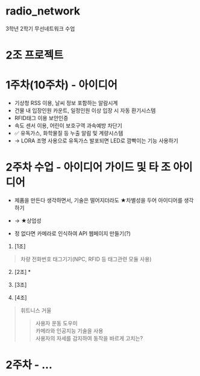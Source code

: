 # radio_network
3학년 2학기 무선네트워크 수업

# 2조 프로젝트

# 1주차(10주차) - 아이디어
- 기상청 RSS 이용, 날씨 정보 포함하는 알람시계
- 건물 내 입장인원 카운트, 일정인원 이상 입장 시 자동 환기시스템
- RFID태그 이용 보안인증
- 속도 센서 이용, 어린이 보호구역 과속예방 차단기
- ✅ 유독가스, 화학물질 등 누출 알림 및 계량시스템
- → LORA 조명 사용으로 유독가스 발포되면 LED로 깜빡이는 기능 사용하기

# 2주차 수업 - 아이디어 가이드 및 타 조 아이디어
- 제품을 만든다 생각하면서, 기술은 떨어지더라도 ★차별성을 두어 아이디어를 생각하기
- → ★상업성

- 정 없다면 카메라로 인식하여 API 웹페이지 만들기(?)


1. [1조]
> 차량 전화번호 태그기기(NPC, RFID 등 태그관련 모듈 사용)

2. [2조] *
>

3. [3조]
>

4. [4조]
> 휘트니스 거울
>  > 사용자 운동 도우미   
>  > 카메라와 인공지능 기술을 사용   
>  > 사용자의 자세를 감지하여 동작을 바르게 고치는?   

# 2주차 - ...
